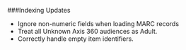 ###Indexing Updates
- Ignore non-numeric fields when loading MARC records
- Treat all Unknown Axis 360 audiences as Adult.
- Correctly handle empty item identifiers. 